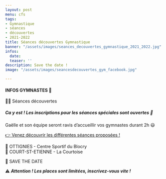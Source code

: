 ```yaml
---
layout: post
menu: cfs
tags:
- Gymnastique
- séances
- découvertes
- 2021-2022
title: Séances découvertes Gymnastique
banner: "/assets/images/seances_decouvertes_gymnastique_2021_2022.jpg"
infos:
  date: 
  teaser: ''
description: Save the date !
image: "/assets/images/seancesdecouvertes_gym_facebook.jpg"

---
```

#### INFOS GYMNASTES 🤩  
🤸‍♀️ Séances découvertes

##### Ca y est ! Les inscriptions pour les séances spéciales sont **ouvertes** 🤙

Gaëlle et son équipe seront ravis d’accueillir vos gymnastes durant 2h 😃

[👉 Venez découvrir les différentes séances proposées !](https://www12.iclub.be/myiclub3_CFS_register.asp?ClubID=559&LG=FR&Categorie=13 "Inscriptions")

📍 OTTIGNIES - Centre Sportif du Blocry  
📍 COURT-ST-ETIENNE - La Courtoise

📅 SAVE THE DATE

⚠ **_Attention ! Les places sont limitées, inscrivez-vous vite !_**
